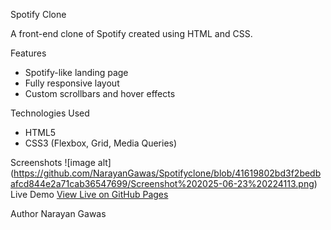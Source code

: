 Spotify Clone 

A front-end clone of Spotify created using HTML and CSS.

 Features
- Spotify-like landing page
- Fully responsive layout
- Custom scrollbars and hover effects

Technologies Used
- HTML5
- CSS3 (Flexbox, Grid, Media Queries)

Screenshots
![image alt] (https://github.com/NarayanGawas/Spotifyclone/blob/41619802bd3f2bedbafcd844e2a71cab36547699/Screenshot%202025-06-23%20224113.png)
Live Demo
[View Live on GitHub Pages](https://yourusername.github.io/Spotifyclone/)

Author
Narayan Gawas
